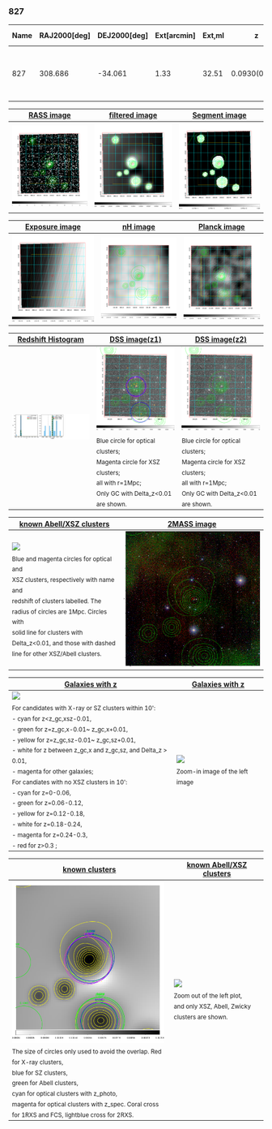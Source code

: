 <div STYLE="page-break-after: always;"></div>

### 827

|Name|RAJ2000[deg]|DEJ2000[deg] |Ext[arcmin]| Ext,ml | z | z_src| C|GC(XSZ,Delta_z<0.01)| GC(OPT,Delta_z<0.01)|GC| R_sig[arcmin] | R500[arcmin] | R500[Mpc]| CRsig[c/s] | CR500[c/s] |L500[1E44 erg/s]|F500[1E-12 erg/s/cm^2]| M500[1E14 Msun]|Tx[keV]|Cnt_sig|Beta|Rc[arcmin]|Comment|Alias|
|---|---|---|---|---|---|------|---|--------|---------|----------|---|---|---|---|---|---|---|---|---|---|---|---|---|---|
|827| 308.686| -34.061| 1.33| 32.51| 0.0930(0.006)| z1, z_xsz| B| MCXC, PSZ2, Tar, XB| A, N, W| A, MCXC, N, PSZ2, Tar, W, XB| 26.675| 10.699| 1.110| 0.701(0.125)| 0.638(0.113)| 2.665(0.285)| 12.271(1.310)| 4.25(0.22)| 5.38(0.18)| 239.3| 0.511(-0.008+0.016)| 1.425(-0.190+0.247)| -| k082|

|[RASS image](../image/827/827_img.pdf)|[filtered image](../image/827/827_fil.pdf)|[Segment image](../image/827/827_seg.pdf)|
|-------------------|--------------------|-------------------|
| <img src="../image/827/827_img.png" width="300">  | <img src="../image/827/827_fil.png" width="300">   | <img src="../image/827/827_seg.png" width="300">  |

|[Exposure image](../image/827/827_mex.pdf)| [nH image](../image/827/827_nh.pdf)| [Planck image](../image/827/827_p.pdf)|
|-------------------|--------------------|-------------------|
|<img src="../image/827/827_mex.png" width="300">   | <img src="../image/827/827_nh.png" width="300">    | <img src="../image/827/827_p.png" width="300"> |

|[Redshift Histogram](../image/827/827_zg.pdf) | [DSS image(z1)](../image/827/827_dss_z1.pdf)      |  [DSS image(z2)](../image/827/827_dss_z2.pdf)    |
|-------------------|--------------------|-------------------|
|<img src="../image/827/827_zg.png" width="300"> |<img src="../image/827/827_dss_z1.png" width="300"> <sub><br>Blue circle for optical clusters; <br>Magenta circle for XSZ clusters; <br>all with r=1Mpc; <br>Only GC with Delta_z<0.01 are shown. </sub>| <img src="../image/827/827_dss_z2.png" width="300"><sub><br>Blue circle for optical clusters; <br>Magenta circle for XSZ clusters; <br>all with r=1Mpc; <br>Only GC with Delta_z<0.01 are shown. </sub> |

|[known Abell/XSZ clusters](../image/827/827_m.pdf) | [2MASS image](../image/827/827_2mass.pdf)      |
|-------------------|-------------------|
|<img src=../image/827/827_m.png width="300"> <br><sub>Blue and magenta circles for optical and <br>XSZ clusters, respectively with name and <br>redshift of clusters labelled. The <br>radius of circles are 1Mpc. Circles with <br>solid line for clusters with <br>Delta_z<0.01, and those with dashed <br>line for other XSZ/Abell clusters.        </sub>|<img src="../image/827/827_2mass.png" width="300">  |

|[Galaxies with z](../image/827/827_opt_ned.pdf) |[Galaxies with z](../image/827/827_opt_ned_zoom.pdf) |
|-------------------|-------------------|
| <img src=../image/827/827_opt_ned.png width="300"> <br><sub> For candidates with X-ray or SZ clusters within 10': <br> - cyan for z<z_gc,xsz-0.01, <br> - green for z=z_gc,x-0.01~ z_gc,x+0.01, <br> - yellow for z=z_gc,sz-0.01~ z_gc,sz+0.01, <br> - white for z between z_gc,x and z_gc,sz, and Delta_z > 0.01, <br> - magenta for other galaxies; <br>For candiates with no XSZ clusters in 10': <br> - cyan for z=0-0.06, <br> - green for z=0.06-0.12, <br> - yellow for z=0.12-0.18, <br> - white for z=0.18-0.24, <br> - magenta for z=0.24-0.3, <br> - red for z>0.3 ;  </sub>|<img src=../image/827/827_opt_ned_zoom.png width="300">  <br><sub> Zoom-in image of the left image</sub>|

|[known clusters](../image/827/827_gc.pdf) |[known Abell/XSZ clusters](../image/827/827_gc_large.pdf) |
|-------------------|-------------------|
| <img src=../image/827/827_gc.png width="300"> <br><sub> The size of circles only used to avoid the overlap. Red for X-ray clusters, <br> blue for SZ clusters, <br> green for Abell clusters, <br> cyan for optical clusters with z_photo, <br> magenta for optical clusters with z_spec. Coral cross for 1RXS and FCS, lightblue cross for 2RXS. </sub>|<img src=../image/827/827_gc_large.png width="300"> <br><sub> Zoom out of the left plot, <br> and only XSZ, Abell, Zwicky clusters are shown. </sub> |



